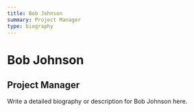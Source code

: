 ```yaml
---
title: Bob Johnson
summary: Project Manager
type: biography
---
```


# Bob Johnson
## Project Manager

Write a detailed biography or description for Bob Johnson here.
